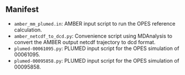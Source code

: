 ## Manifest

- ``amber_mm_plumed.in``: AMBER input script to run the OPES reference calculation.
- ``amber_netcdf_to_dcd.py``: Convenience script using MDAnalysis to convert the AMBER output netcdf trajectory to dcd format.
- ``plumed-00061095.py``: PLUMED input script for the OPES simulation of 00061095.
- ``plumed-00095858.py``: PLUMED input script for the OPES simulation of 00095858.

